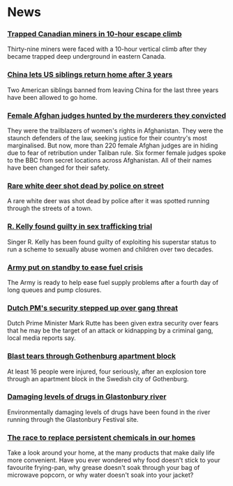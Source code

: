 # News
### [Trapped Canadian miners in 10-hour escape climb](https://www.bbc.com/news/world-us-canada-58717586)
Thirty-nine miners were faced with a 10-hour vertical climb after they became trapped deep underground in eastern Canada.
### [China lets US siblings return home after 3 years](https://www.bbc.com/news/world-asia-china-58674131)
Two American siblings banned from leaving China for the last three years have been allowed to go home.
### [Female Afghan judges hunted by the murderers they convicted](https://www.bbc.com/news/world-asia-58709353)
They were the trailblazers of women's rights in Afghanistan. They were the staunch defenders of the law, seeking justice for their country's most marginalised. But now, more than 220 female Afghan judges are in hiding due to fear of retribution under Taliban rule. Six former female judges spoke to the BBC from secret locations across Afghanistan. All of their names have been changed for their safety.
### [Rare white deer shot dead by police on street](https://www.bbc.com/news/uk-england-merseyside-58718085)
A rare white deer was shot dead by police after it was spotted running through the streets of a town.
### [R. Kelly found guilty in sex trafficking trial](https://www.bbc.com/news/entertainment-arts-58714203)
Singer R. Kelly has been found guilty of exploiting his superstar status to run a scheme to sexually abuse women and children over two decades.
### [Army put on standby to ease fuel crisis](https://www.bbc.com/news/uk-58713770)
The Army is ready to help ease fuel supply problems after a fourth day of long queues and pump closures.
### [Dutch PM's security stepped up over gang threat](https://www.bbc.com/news/world-europe-58718789)
Dutch Prime Minister Mark Rutte has been given extra security over fears that he may be the target of an attack or kidnapping by a criminal gang, local media reports say.
### [Blast tears through Gothenburg apartment block](https://www.bbc.com/news/world-europe-58717591)
At least 16 people were injured, four seriously, after an explosion tore through an apartment block in the Swedish city of Gothenburg.
### [Damaging levels of drugs in Glastonbury river](https://www.bbc.com/news/uk-england-somerset-58710377)
Environmentally damaging levels of drugs have been found in the river running through the Glastonbury Festival site. 
### [The race to replace persistent chemicals in our homes](https://www.bbc.com/news/business-58595098)
Take a look around your home, at the many products that make daily life more convenient. Have you ever wondered why food doesn't stick to your favourite frying-pan, why grease doesn't soak through your bag of microwave popcorn, or why water doesn't soak into your jacket? 
